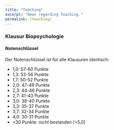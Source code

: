 ```yaml
---
title: "Teaching"
excerpt: "News regarding Teaching."
permalink: /teaching/
---
```



### Klausur Biopsychologie
#### Notenschlüssel

Der Notenschlüssel ist für alle Klausuren identisch:

- 1,0: 57-60 Punkte
- 1,3: 53-56 Punkte
- 1,7: 50-52 Punkte
- 2,0: 47-49 Punkte
- 2,3: 44-46 Punkte
- 2,7: 41-43 Punkte
- 3,0: 38-40 Punkte
- 3,3: 35-37 Punkte
- 3,7: 32-34 Punkte
- 4,0: 30-31 Punkte
- <30 Punkte: nicht bestanden (=5,0)
